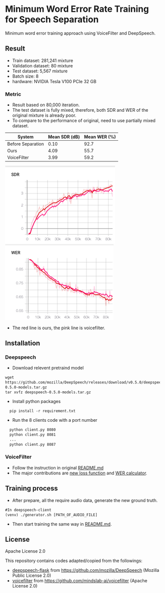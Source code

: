 # Minimum Word Error Rate Training for Speech Separation
Minimum word error training approach using VoiceFilter and DeepSpeech.

## Result
- Train dataset: 281,241 mixture
- Validation dataset: 80 mixture
- Test dataset: 5,567 mixture
- Batch size: 8 
- hardware: NVIDIA Tesla V100 PCIe 32 GB

### Metric
- Result based on 80,000 iteration.
- The test dataset is fully mixed, therefore, both SDR and WER of the original mixture is already poor.
- To compare to the performance of original, need to use partially mixed dataset.

| System             | Mean SDR (dB) | Mean WER (%) |
| ---------------------- | ----- | ---- |
| Before Separation     |  0.10  |  92.7 |
| Ours      | 4.09  | 55.7 |
| VoiceFilter      | 3.99  | 59.2 |


![](./images/SDR2.png)
![](./images/WER2.png)
- The red line is ours, the pink line is voicefilter.

## Installation

### Deepspeech
- Download relevent pretraind model
```
wget https://github.com/mozilla/DeepSpeech/releases/download/v0.5.0/deepspeech-0.5.0-models.tar.gz
tar xvfz deepspeech-0.5.0-models.tar.gz
```
- Install python packages
```
  pip install -r requirement.txt
```
- Run the 8 clients code with a port number
```
  python client.py 8080
  python client.py 8081
  ...
  python client.py 8087
```
### VoiceFilter
- Follow the instruction in original [README.md](voicefilter)
- The major contributions are [new loss function](https://github.com/thejungwon/mwetss/blob/a16c7f44b5d6ea0c115748e4e6ef53cd74abcbc1/voicefilter/utils/train.py#L17-L24) and [WER calculator](https://github.com/thejungwon/mwetss/blob/master/voicefilter/utils/worderrorrate.py).

## Training process
- After prepare, all the require audio data, generate the new ground truth.
```
#In deepspeech-client
(venv) ./generator.sh [PATH_OF_AUDIO_FILE]
```
- Then start training the same way in [README.md](voicefilter).
## License

Apache License 2.0

This repository contains codes adapted/copied from the followings:
- [deepspeech-flask](deepspeech-flask) from https://github.com/mozilla/DeepSpeech (Mozilla Public License 2.0)
- [voicefilter](voicefilter) from https://github.com/mindslab-ai/voicefilter (Apache License 2.0)
